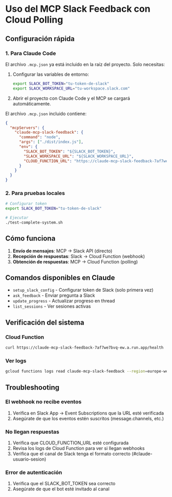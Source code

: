 # Uso del MCP Slack Feedback con Cloud Polling

## Configuración rápida

### 1. Para Claude Code

El archivo `.mcp.json` ya está incluido en la raíz del proyecto. Solo necesitas:

1. Configurar las variables de entorno:
   ```bash
   export SLACK_BOT_TOKEN="tu-token-de-slack"
   export SLACK_WORKSPACE_URL="tu-workspace.slack.com"
   ```

2. Abrir el proyecto con Claude Code y el MCP se cargará automáticamente.

El archivo `.mcp.json` incluido contiene:
```json
{
  "mcpServers": {
    "claude-mcp-slack-feedback": {
      "command": "node",
      "args": ["./dist/index.js"],
      "env": {
        "SLACK_BOT_TOKEN": "${SLACK_BOT_TOKEN}",
        "SLACK_WORKSPACE_URL": "${SLACK_WORKSPACE_URL}",
        "CLOUD_FUNCTION_URL": "https://claude-mcp-slack-feedback-7af7we7bvq-ew.a.run.app"
      }
    }
  }
}
```

### 2. Para pruebas locales

```bash
# Configurar token
export SLACK_BOT_TOKEN="tu-token-de-slack"

# Ejecutar
./test-complete-system.sh
```

## Cómo funciona

1. **Envío de mensajes**: MCP → Slack API (directo)
2. **Recepción de respuestas**: Slack → Cloud Function (webhook)
3. **Obtención de respuestas**: MCP → Cloud Function (polling)

## Comandos disponibles en Claude

- `setup_slack_config` - Configurar token de Slack (solo primera vez)
- `ask_feedback` - Enviar pregunta a Slack
- `update_progress` - Actualizar progreso en thread
- `list_sessions` - Ver sesiones activas

## Verificación del sistema

### Cloud Function
```bash
curl https://claude-mcp-slack-feedback-7af7we7bvq-ew.a.run.app/health
```

### Ver logs
```bash
gcloud functions logs read claude-mcp-slack-feedback --region=europe-west1 --limit=20
```

## Troubleshooting

### El webhook no recibe eventos
1. Verifica en Slack App → Event Subscriptions que la URL esté verificada
2. Asegúrate de que los eventos estén suscritos (message.channels, etc.)

### No llegan respuestas
1. Verifica que CLOUD_FUNCTION_URL esté configurada
2. Revisa los logs de Cloud Function para ver si llegan webhooks
3. Verifica que el canal de Slack tenga el formato correcto (#claude-usuario-sesion)

### Error de autenticación
1. Verifica que el SLACK_BOT_TOKEN sea correcto
2. Asegúrate de que el bot esté invitado al canal